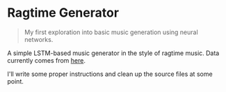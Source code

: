 # Ragtime Generator
> My first exploration into basic music generation using neural networks.

A simple LSTM-based music generator in the style of ragtime music.
Data currently comes from [here](https://github.com/tylerdoll/music-generator/tree/74d9615016650ee8c1a75d75a4880c6ea1c1eda5).

I'll write some proper instructions and clean up the source files at some point.
